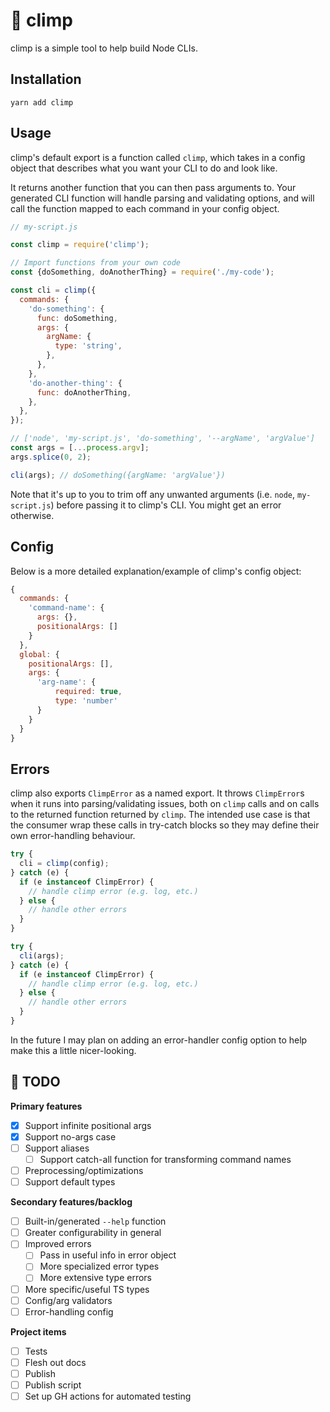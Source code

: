 # 🐒 climp

climp is a simple tool to help build Node CLIs.

## Installation

```
yarn add climp
```

## Usage

climp's default export is a function called `climp`, which takes in a config object that describes what you want your CLI to do and look like.

It returns another function that you can then pass arguments to. Your generated CLI function will handle parsing and validating options, and will call the function mapped to each command in your config object.

```js
// my-script.js

const climp = require('climp');

// Import functions from your own code
const {doSomething, doAnotherThing} = require('./my-code');

const cli = climp({
  commands: {
    'do-something': {
      func: doSomething,
      args: {
        argName: {
          type: 'string',
        },
      },
    },
    'do-another-thing': {
      func: doAnotherThing,
    },
  },
});

// ['node', 'my-script.js', 'do-something', '--argName', 'argValue']
const args = [...process.argv];
args.splice(0, 2);

cli(args); // doSomething({argName: 'argValue'})
```

Note that it's up to you to trim off any unwanted arguments (i.e. `node`, `my-script.js`) before passing it to climp's CLI. You might get an error otherwise.

## Config

Below is a more detailed explanation/example of climp's config object:

```js
{
  commands: {
    'command-name': {
      args: {},
      positionalArgs: []
    }
  },
  global: {
    positionalArgs: [],
    args: {
      'arg-name': {
          required: true,
          type: 'number'
      }
    }
  }
}
```

## Errors

climp also exports `ClimpError` as a named export. It throws `ClimpError`s when it runs into parsing/validating issues, both on `climp` calls and on calls to the returned function returned by `climp`. The intended use case is that the consumer wrap these calls in try-catch blocks so they may define their own error-handling behaviour.

```js
try {
  cli = climp(config);
} catch (e) {
  if (e instanceof ClimpError) {
    // handle climp error (e.g. log, etc.)
  } else {
    // handle other errors
  }
}

try {
  cli(args);
} catch (e) {
  if (e instanceof ClimpError) {
    // handle climp error (e.g. log, etc.)
  } else {
    // handle other errors
  }
}
```

In the future I may plan on adding an error-handler config option to help make this a little nicer-looking.

## 🚧 TODO

**Primary features**

- [x] Support infinite positional args
- [x] Support no-args case
- [ ] Support aliases
  - [ ] Support catch-all function for transforming command names
- [ ] Preprocessing/optimizations
- [ ] Support default types

**Secondary features/backlog**

- [ ] Built-in/generated `--help` function
- [ ] Greater configurability in general
- [ ] Improved errors
  - [ ] Pass in useful info in error object
  - [ ] More specialized error types
  - [ ] More extensive type errors
- [ ] More specific/useful TS types
- [ ] Config/arg validators
- [ ] Error-handling config

**Project items**

- [ ] Tests
- [ ] Flesh out docs
- [ ] Publish
- [ ] Publish script
- [ ] Set up GH actions for automated testing
